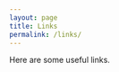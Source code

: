 ```yaml
---
layout: page
title: Links
permalink: /links/
---
```


Here are some useful links.

[2015/16 Online Registraiton Forms]: http://www.drakemtb.org/join-the-team/

[Drake MTB Facebook]: http://www.facebook.com/drakemtb

[Drake MTB Google Group]: http://groups.google.com/group/drakemtb?hl=en

[Drake HS Main Website]: http://www.tamdistrict.org/drake

[NorCal High School MTB League]: http://www.norcalmtb.org/

[NICA]: http://www.nationalmtb.org/

[NICA Pitzone Login]: https://pitzone.nationalmtb.org/users/sign_in

